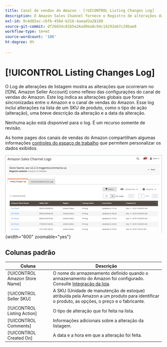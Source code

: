 ```yaml
---
title: Canal de vendas do Amazon - [!UICONTROL Listing Changes Log]
description: O Amazon Sales Channel fornece o Registro de alterações da lista para ajudar você a monitorar as alterações afetadas em sua conta de vendedor Amazon.
exl-id: 9c4db5ac-cbfb-4584-b216-4aead2a28189
source-git-commit: df26834c81b5e26ad0ea8c94c14292eb7c24bae8
workflow-type: tm+mt
source-wordcount: '186'
ht-degree: 0%

---
```


# [!UICONTROL Listing Changes Log]

O Log de alterações de listagem mostra as alterações que ocorreram no [!DNL Amazon Seller Account] como reflexo das configurações do canal de vendas do Amazon. Este log indica as alterações globais que foram sincronizadas entre o Amazon e o canal de vendas do Amazon. Esse log inclui alterações na lista de um SKU de produto, como o tipo de ação (alteração), uma breve descrição da alteração e a data da alteração.

Nenhuma ação está disponível para o log. É um recurso somente de revisão.

As home pages dos canais de vendas do Amazon compartilham algumas informações [controles do espaço de trabalho](./workspace-controls.md) que permitem personalizar os dados exibidos.

![Log de alterações de listagem](assets/amazon-listing-changes-log.png){width="600" zoomable="yes"}

## Colunas padrão

| Coluna | Descrição |
|--- |--- |
| [!UICONTROL Amazon Store Name] | O nome do armazenamento definido quando o armazenamento do Amazon foi configurado. Consulte [Integração da loja](./store-integration.md). |
| [!UICONTROL Seller SKU] | A SKU (Unidade de manutenção de estoque) atribuída pela Amazon a um produto para identificar o produto, as opções, o preço e o fabricante. |
| [!UICONTROL Listing Action] | O tipo de alteração que foi feita na lista. |
| [!UICONTROL Comments] | Informações adicionais sobre a alteração da listagem. |
| [!UICONTROL Created On] | A data e a hora em que a alteração foi feita. |
